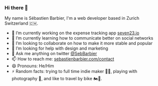 ### Hi there 👋

My name is Sébastien Barbier, I'm a web developer based in Zurich Switzerland 🇨🇭.

- 🔭 I’m currently working on the expense tracking app [seven23.io](https://seven23.io)
- 🌱 I’m currently learning how to communicate better on social networks
- 👯 I’m looking to collaborate on how to make it more stable and popular
- 🤔 I’m looking for help with design and marketing
- 💬 Ask me anything on twitter [@SebBarbier](https://twitter.com/SebBarbier)
- 📫 How to reach me: [sebastienbarbier.com/contact](https://sebastienbarbier.com/contact)
- 😄 Pronouns: He/Him
- ⚡ Random facts: trying to full time indie maker 👷‍♂️, playing with photography 📸, and like to travel by bike 🏍💨.

<!--
**sebastienbarbier/sebastienbarbier** is a ✨ _special_ ✨ repository because its `README.md` (this file) appears on your GitHub profile.

Here are some ideas to get you started:

- 🔭 I’m currently working on ...
- 🌱 I’m currently learning ...
- 👯 I’m looking to collaborate on ...
- 🤔 I’m looking for help with ...
- 💬 Ask me about ...
- 📫 How to reach me: ...
- 😄 Pronouns: ...
- ⚡ Fun fact: ...
-->
